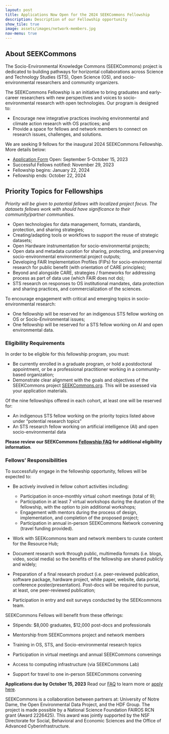 ```yaml
---
layout: post
title: Applications Now Open for the 2024 SEEKCommons Fellowship
description: Description of our Fellowship opportunity
show_tile: true
image: assets/images/network-members.jpg
nav-menu: true
---
```


## About SEEKCommons

The Socio-Environmental Knowledge Commons (SEEKCommons) project is dedicated to building pathways for horizontal collaborations across Science and Technology Studies (STS), Open Science (OS), and socio-environmental researchers and community organizers.

The SEEKCommons Fellowship is an initiative to bring graduates and early-career researchers with new perspectives and voices to socio-environmental research with open technologies. Our program is designed to:

- Encourage new integrative practices involving environmental and climate action research with OS practices; and
- Provide a space for fellows and network members to connect on research issues, challenges, and solutions.

We are seeking 9 fellows for the inaugural 2024 SEEKCommons Fellowship. More details below:

- [Application Form](https://airtable.com/appIn7IkDUND83vC3/shrDl9Ot0H1gxAvbm) Open: September 5-October 15, 2023
- Successful Fellows notified: November 29, 2023
- Fellowship begins: January 22, 2024
- Fellowship ends: October 22, 2024

## Priority Topics for Fellowships

*Priority will be given to potential fellows with localized project focus. The datasets fellows work with should have significance to their community/partner communities*.
- Open technologies for data management, formats, standards, protection, and sharing strategies;
- Creating/adapting tools or workflows to support the reuse of strategic datasets;
- Open Hardware instrumentation for socio-environmental projects;
- Open data and metadata curation for sharing, protecting, and preserving socio-environmental environmental project outputs;
- Developing FAIR Implementation Profiles (FIPs) for  socio-environmental research for public benefit (with orientation of CARE principles);
- Beyond and alongside CARE, strategies / frameworks for addressing process as part of data use (which FAIR does not do);
- STS research on responses to OS institutional mandates, data protection and sharing practices, and commercialization of the sciences.

To encourage engagement with critical and emerging topics in socio-environmental research:

- One fellowship will be reserved for an indigenous STS fellow working on OS or Socio-Environmental issues;
- One fellowship will be reserved for a STS fellow working on AI and open environmental data.

### Eligibility Requirements
In order to be eligible for this fellowship program, you must:

- Be currently enrolled in a graduate program, or hold a postdoctoral appointment, or be a professional practitioner working in a community-based organization;
- Demonstrate clear alignment with the goals and objectives of the SEEKCommons project [SEEKCommons.org](https://seekcommons.org). This will be assessed via your application materials.

Of the nine fellowships offered in each cohort, at least one will be reserved for:
- An indigenous STS fellow working on the priority topics listed above under “potential research topics”
- An STS research fellow working on artificial intelligence (AI) and open socio-environmental data

**Please review our SEEKCommons [Fellowship FAQ](fellowship-faq.html) for additional eligibility information**.

### Fellows’ Responsibilities
To successfully engage in the fellowship opportunity, fellows will be expected to:

- Be actively involved in fellow cohort activities including:

    - Participation in once-monthly virtual cohort meetings (total of 9);
    - Participation in at least 7 virtual workshops during the duration of the fellowship, with the option to join additional workshops;
    - Engagement with mentors during the process of design, implementation, and completion of the proposed project;
    - Participation in annual in-person SEEKCommons Network convening (travel funding provided).
- Work with SEEKcommons team and network members to curate content for the Resource Hub;
- Document research work through public, multimedia formats (i.e. blogs, video, social media) so the benefits of the fellowship are shared publicly and widely;
- Preparation of a final research product (i.e. peer-reviewed publication, software package, hardware project, white paper, website, data portal, conference poster/presentation). Post-docs will be required to pursue, at least, one peer-reviewed publication;
- Participation in entry and exit surveys conducted by the SEEKcommons team.

SEEKCommons Fellows will benefit from these offerings:
- Stipends: $8,000 graduates, $12,000 post-docs and professionals
- Mentorship from SEEKCommons project and network members
- Training in OS, STS, and Socio-environmental research topics

- Participation in virtual meetings and annual SEEKCommons convenings
- Access to computing infrastructure (via SEEKCommons Lab)
- Support for travel to one in-person SEEKCommons convening

**Applications due by October 15, 2023**
Read our [FAQ](fellowship-faq.html) to learn more or [apply here](https://airtable.com/appIn7IkDUND83vC3/shrDl9Ot0H1gxAvbm).

SEEKCommons is a collaboration between partners at: University of Notre Dame, the Open Environmental Data Project, and the HDF Group. The project is made possible by a National Science Foundation FAIROS RCN grant (Award 2226425). This award was jointly supported by the NSF Directorate for Social, Behavioral and Economic Sciences and the Office of Advanced Cyberinfrastructure.
